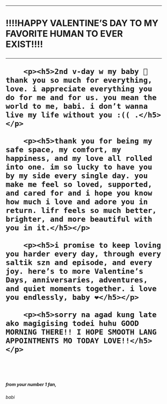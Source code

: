 
<html>
	<head>
		<title>To My Love</title>
	</head>
<hr/>
	<body>
		<h1>!!!!HAPPY VALENTINE’S DAY TO MY FAVORITE HUMAN TO EVER EXIST!!!!

<hr/>

		<p><h5>2nd v-day w my baby 🥹 thank you so much for everything, love. i appreciate everything you do for me and for us. you mean the world to me, babi. i don’t wanna live my life without you :(( .</h5></p>

		<p><h5>thank you for being my safe space, my comfort, my happiness, and my love all rolled into one. im so lucky to have you by my side every single day. you make me feel so loved, supported, and cared for and i hope you know how much i love and adore you in return. lifr feels so much better, brighter, and more beautiful with you in it.</h5></p>

		<p><h5>i promise to keep loving you harder every day, through every saltik szn and episode, and every joy. here’s to more Valentine’s Days, anniversaries, adventures, and quiet moments together. i love you endlessly, baby ❤️</h5></p>

		<p><h5>sorry na agad kung late ako magigising todei huhu GOOD MORNING THERE!! I HOPE SMOOTH LANG APPOINTMENTS MO TODAY LOVE!!</h5></p>

<p> </p>
<br/>
<p> </p>
		<p> <h5>from your number 1 fan,<br/><h6>babi</h6>




